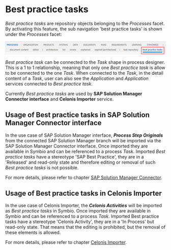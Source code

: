 # Best practice tasks

_Best practice tasks_ are repository objects belonging to the _Processes_ facet.
By activating this feature, the sub navigation 'best practice tasks' is shown under the _Processes_ facet:

![screen](../media/best_practice_tasks.png)

 _Best practice task_ can be connected to the _Task_ shape in process designer. This is a 1 to 1 relationship, meaning that only one _Best practice task_ is allow to be connected to the one _Task_.
 When connected to the _Task_, in the detail content of a _Task_, user can also see the _Application_ and _Application_ services connected to _Best practice task_.

Currently _Best practice tasks_ are used by **SAP Solution Manager Connector interface** and **Celonis Importer** service.

## Usage of Best practice tasks in SAP Solution Manager Connector interface

 In the use case of SAP Solution Manager interface, ***Process Step Originals*** from the connected SAP Solution Manager branch will be imported via the SAP Solution Manager Connector interface. Once imported they are available in Symbio and can be referenced to a process _Task_. Imported _Best practice tasks_ have a stereotype 'SAP Best Practice', they are in a 'Released' and read-only state and therefore editing or removal of such _Best practice tasks_ is not possible.

For more details, please refer to chapter [SAP Solution Manager Connector](https://docs.symbioworld.com/admin/services/sap-solution-manager-connector/Introduction_Overview/).  

## Usage of Best practice tasks in Celonis Importer

In the use case of Celonis Importer, the ***Celonis Activities*** will be imported as _Best practice tasks_ in Symbio. Once imported they are available in Symbio and can be referenced to a process _Task_. Imported Best practice tasks have a stereotype 'Celonis Activity', they are in a 'In Process' but read-only state. That means that the editing is prohibited, but the removal of these elements is allowed.

For more details, please refer to chapter [Celonis Importer](https://docs.symbioworld.com/admin/services/celonis-importer/usage/).
